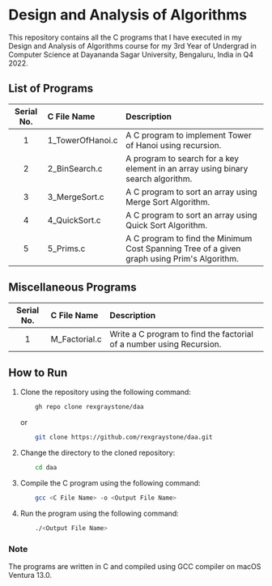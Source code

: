 # Design and Analysis of Algorithms

This repository contains all the C programs that I have executed in my Design and Analysis of Algorithms course for my 3rd Year of Undergrad in Computer Science at Dayananda Sagar University, Bengaluru, India in Q4 2022.

## List of Programs

| Serial No. | C File Name | Description |
| :---: | :--- | :--- |
| 1  | 1_TowerOfHanoi.c  | A C program to implement Tower of Hanoi using recursion. |
| 2  | 2_BinSearch.c  | A program to search for a key element in an array using binary search algorithm. |
| 3  | 3_MergeSort.c  | A C program to sort an array using Merge Sort Algorithm. |
| 4  | 4_QuickSort.c  | A C program to sort an array using Quick Sort Algorithm. |
| 5  | 5_Prims.c  | A C program to find the Minimum Cost Spanning Tree of a given graph using Prim's Algorithm. |

## Miscellaneous Programs

| Serial No. | C File Name | Description |
| :---: | :--- | :--- |
| 1  | M_Factorial.c  | Write a C program to find the factorial of a number using Recursion. |

## How to Run

1. Clone the repository using the following command:

    ``` bash
        gh repo clone rexgraystone/daa
    ```

    or

    ``` bash
        git clone https://github.com/rexgraystone/daa.git
    ```

2. Change the directory to the cloned repository:

    ``` bash
        cd daa
    ```

3. Compile the C program using the following command:

    ``` bash
        gcc <C File Name> -o <Output File Name>
    ```

4. Run the program using the following command:

    ``` bash
        ./<Output File Name>
    ```

### Note

The programs are written in C and compiled using GCC compiler on macOS Ventura 13.0.
